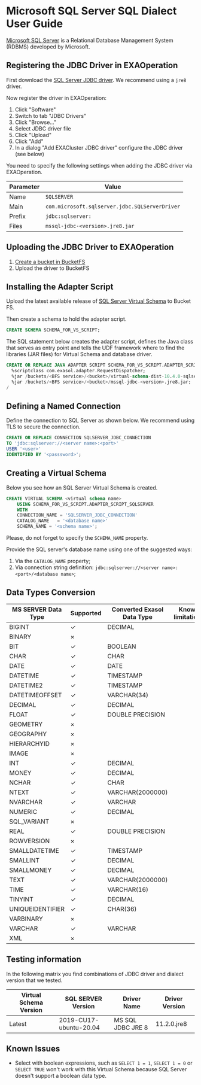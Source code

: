 # Microsoft SQL Server SQL Dialect User Guide

[Microsoft SQL Server](https://www.microsoft.com/en-us/sql-server/sql-server-2017) is a Relational Database Management System (RDBMS) developed by Microsoft. 

## Registering the JDBC Driver in EXAOperation

First download the [SQL Server JDBC driver](https://github.com/microsoft/mssql-jdbc/releases).
We recommend using a `jre8` driver.

Now register the driver in EXAOperation:

1. Click "Software"
1. Switch to tab "JDBC Drivers"
1. Click "Browse..."
1. Select JDBC driver file
1. Click "Upload"
1. Click "Add"
1. In a dialog "Add EXACluster JDBC driver" configure the JDBC driver (see below)

You need to specify the following settings when adding the JDBC driver via EXAOperation.

| Parameter | Value                                          |
|-----------|------------------------------------------------|
| Name      | `SQLSERVER`                                    |
| Main      | `com.microsoft.sqlserver.jdbc.SQLServerDriver` |
| Prefix    | `jdbc:sqlserver:`                              |
| Files     | `mssql-jdbc-<version>.jre8.jar`                |

## Uploading the JDBC Driver to EXAOperation

1. [Create a bucket in BucketFS](https://docs.exasol.com/administration/on-premise/bucketfs/create_new_bucket_in_bucketfs_service.htm)
1. Upload the driver to BucketFS

## Installing the Adapter Script

Upload the latest available release of [SQL Server Virtual Schema](https://github.com/exasol/sqlserver-virtual-schema/releases) to Bucket FS.

Then create a schema to hold the adapter script.

```sql
CREATE SCHEMA SCHEMA_FOR_VS_SCRIPT;
```

The SQL statement below creates the adapter script, defines the Java class that serves as entry point and tells the UDF framework where to find the libraries (JAR files) for Virtual Schema and database driver.

```sql
CREATE OR REPLACE JAVA ADAPTER SCRIPT SCHEMA_FOR_VS_SCRIPT.ADAPTER_SCRIPT_SQLSERVER AS
  %scriptclass com.exasol.adapter.RequestDispatcher;
  %jar /buckets/<BFS service>/<bucket>/virtual-schema-dist-10.4.0-sqlserver-2.1.0.jar;
  %jar /buckets/<BFS service>/<bucket>/mssql-jdbc-<version>.jre8.jar;
/
```

## Defining a Named Connection

Define the connection to SQL Server as shown below. We recommend using TLS to secure the connection.

```sql
CREATE OR REPLACE CONNECTION SQLSERVER_JDBC_CONNECTION
TO 'jdbc:sqlserver://<server name>:<port>'
USER '<user>'
IDENTIFIED BY '<passsword>';
```

## Creating a Virtual Schema

Below you see how an SQL Server Virtual Schema is created.

```sql
CREATE VIRTUAL SCHEMA <virtual schema name>
    USING SCHEMA_FOR_VS_SCRIPT.ADAPTER_SCRIPT_SQLSERVER
    WITH
    CONNECTION_NAME = 'SQLSERVER_JDBC_CONNECTION'
    CATALOG_NAME   = '<database name>'
    SCHEMA_NAME = '<schema name>';
```


Please, do not forget to specify the `SCHEMA_NAME` property.

Provide the SQL server's database name using one of the suggested ways:
1. Via the `CATALOG_NAME` property;
1. Via connection string definition: `jdbc:sqlserver://<server name>:<port>/<database name>`;

## Data Types Conversion

MS SERVER Data Type | Supported | Converted Exasol Data Type| Known limitations
--------------------|-----------|---------------------------|-------------------
BIGINT              |  ✓        | DECIMAL                   | 
BINARY              |  ×        |                           | 
BIT                 |  ✓        | BOOLEAN                   | 
CHAR                |  ✓        | CHAR                      | 
DATE                |  ✓        | DATE                      | 
DATETIME            |  ✓        | TIMESTAMP                 | 
DATETIME2           |  ✓        | TIMESTAMP                 | 
DATETIMEOFFSET      |  ✓        | VARCHAR(34)               | 
DECIMAL             |  ✓        | DECIMAL                   |  
FLOAT               |  ✓        | DOUBLE PRECISION          |  
GEOMETRY            |  ×        |                           | 
GEOGRAPHY           |  ×        |                           | 
HIERARCHYID         |  ×        |                           | 
IMAGE               |  ×        |                           | 
INT                 |  ✓        | DECIMAL                   | 
MONEY               |  ✓        | DECIMAL                   | 
NCHAR               |  ✓        | CHAR                      | 
NTEXT               |  ✓        | VARCHAR(2000000)          | 
NVARCHAR            |  ✓        | VARCHAR                   | 
NUMERIC             |  ✓        | DECIMAL                   | 
SQL_VARIANT         |  ×        |                           | 
REAL                |  ✓        | DOUBLE PRECISION          | 
ROWVERSION          |  ×        |                           | 
SMALLDATETIME       |  ✓        | TIMESTAMP                 | 
SMALLINT            |  ✓        | DECIMAL                   | 
SMALLMONEY          |  ✓        | DECIMAL                   | 
TEXT                |  ✓        | VARCHAR(2000000)          | 
TIME                |  ✓        | VARCHAR(16)               |  
TINYINT             |  ✓        | DECIMAL                   | 
UNIQUEIDENTIFIER    |  ✓        | CHAR(36)                  | 
VARBINARY           |  ×        |                           | 
VARCHAR             |  ✓        | VARCHAR                   | 
XML                 |  ×        |                           | 

## Testing information

In the following matrix you find combinations of JDBC driver and dialect version that we tested.

| Virtual Schema Version | SQL SERVER Version     | Driver Name       | Driver Version |
|------------------------|------------------------|-------------------|----------------|
| Latest                 | 2019-CU17-ubuntu-20.04 | MS SQL JDBC JRE 8 | 11.2.0.jre8    |


## Known Issues

* Select with boolean expressions, such as `SELECT 1 = 1`, `SELECT 1 = 0` or `SELECT TRUE` won't work with this Virtual Schema because SQL Server doesn't support a boolean data type.

